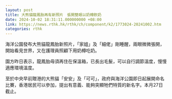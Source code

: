 ```yaml
---
layout: post
title: 大熊貓龍鳳胎再有新照片　張開雙眼以奶樽飲奶
date: 2024-10-02 18:31:11.000000000 +08:00
link: https://news.rthk.hk/rthk/ch/component/k2/1773024-20241002.htm
categories: rthk
---
```


海洋公園發布大熊貓龍鳳胎新照片，「家姐」及「細佬」剛睡醒，兩眼微微張開，開始看見世界，又在護理員照顧下用奶樽吃奶。

園方昨日表示，龍鳳胎毋須再住在保溫箱，已長出毛髮，可以自行調節溫度，慢慢適應環境溫度。

至於中央早前贈港的大熊貓「安安」及「可可」，政府與海洋公園即日起展開命名比賽，香港居民可以參加，提出有意義、能夠突顯牠們特質的新名字。本月27日截止。
